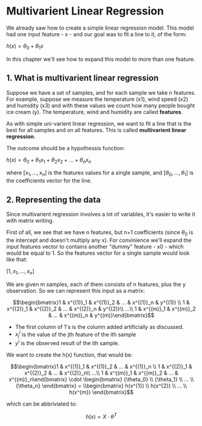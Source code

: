 # Multivarient Linear Regression

We already saw how to create a simple linear regression model. This model had one input feature - x - and our goal was to fit a line to it, of the form:

$h(x) = \theta_0 + \theta_1 x$

In this chapter we'll see how to expand this model to more than one feature.

## 1. What is multivarient linear regression

Suppose we have a set of samples, and for each sample we take n features. For example, suppose we measure the temperature (x1), wind speed (x2) and humidity (x3)
and with these values we count how many people bought ice cream (y). The temperature, wind and humidity are called **features**. 

As with simple uni-varient linear regression, we want to fit a line that is the best for all samples and on all features. This is called **multivarient linear regression**.

The outcome should be a hypothessis function:

$h(x) = \theta_0 + \theta_1x_1 + \theta_2x_2 + ... + \theta_nx_n$

where $[x_1, ..., x_n]$ is the features values for a single sample, and $[\theta_0, ..., \theta_1]$ is the coefficients vector for the line.

## 2. Representing the data

Since multivarient regression involves a lot of variables, it's easier to write it with matrix writing.

First of all, we see that we have n features, but n+1 coefficients (since $\theta_0$ is the intercept and doesn't multiply any x). For convinience we'll expand 
the input features vector to contains another "dummy" feature - x0 - which would be equal to 1. So the features vector for a single sample would look like that:

$[1, x_1, ..., x_n]$

We are given m samples, each of them consists of n features, plus the y observation. So we can represent this input as a matrix:

$$\begin{bmatrix}1 & x^{(1)}_1 & x^{(1)}_2 & ... & x^{(1)}_n & y^{(1)} \\
1 & x^{(2)}_1 & x^{(2)}_2 & ... & x^{(2)}_n & y^{(2)}\\
...\\
1 & x^{(m)}_1 & x^{(m)}_2 & ... & x^{(m)}_n & y^{(m)}\end{bmatrix}$$

- The first column of 1's is the column added artificially as discussed.
- $x^{i}_j$ is the value of the jth feature of the ith sample
- $y^{i}$ is the observed result of the ith sample.

We want to create the h(x) function, that would be:

$$\begin{bmatrix}1 & x^{(1)}_1 & x^{(1)}_2 & ... & x^{(1)}_n \\
1 & x^{(2)}_1 & x^{(2)}_2 & ... & x^{(2)}_n\\
...\\
1 & x^{(m)}_1 & x^{(m)}_2 & ... & x^{(m)}_n\end{bmatrix} \cdot 
\begin{bmatrix}
{\theta_0} \\ 
{\theta_1} \\ 
... \\ 
{\theta_n}
\end{bmatrix}
= \\begin{bmatrix}
h(x^{1}) \\
h(x^{2}) \\ 
... \\
h(x^{m})
\end{bmatrix}$$

which can be abbriviated to:

$$h(x) = X \cdot {\theta}^T$$
